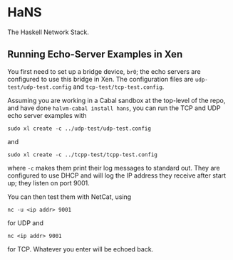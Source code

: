 # HaNS

The Haskell Network Stack.

## Running Echo-Server Examples in Xen

You first need to set up a bridge device, `br0`; the echo servers are
configured to use this bridge in Xen. The configuration files are
`udp-test/udp-test.config` and `tcp-test/tcp-test.config`.

Assuming you are working in a Cabal sandbox at the top-level of the
repo, and have done `halvm-cabal install hans`, you can run the TCP
and UDP echo server examples with

    sudo xl create -c ../udp-test/udp-test.config

and

    sudo xl create -c ../tcpp-test/tcpp-test.config

where `-c` makes them print their log messages to standard out. They
are configured to use DHCP and will log the IP address they receive
after start up; they listen on port 9001.

You can then test them with NetCat, using

    nc -u <ip addr> 9001

for UDP and

    nc <ip addr> 9001

for TCP. Whatever you enter will be echoed back.
